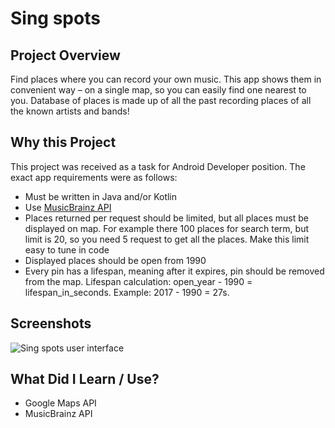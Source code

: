 # Sing spots

## Project Overview
Find places where you can record your own music. This app shows them in convenient way – on a single map, so you can easily find one nearest to you. Database of places is made up of all the past recording places of all the known artists and bands!

## Why this Project
This project was received as a task for Android Developer position. The exact app requirements were as follows: 
- Must be written in Java and/or Kotlin
- Use [MusicBrainz API](https://wiki.musicbrainz.org/Development)
- Places returned per request should be limited, but all places must be displayed on map. For example there 100 places for search term, but limit is 20, so you need 5 request to get all the places. Make this limit easy to tune in code
- Displayed places should be open from 1990
- Every pin has a lifespan, meaning after it expires, pin should be removed from the map. Lifespan calculation: open_year - 1990 = lifespan_in_seconds. Example: 2017 - 1990 = 27s.

## Screenshots
![Sing spots user interface](https://preview.ibb.co/dGDjMU/sing_spots_app.jpg[ "Sing spots user interface")

## What Did I Learn / Use?
- Google Maps API
- MusicBrainz API
